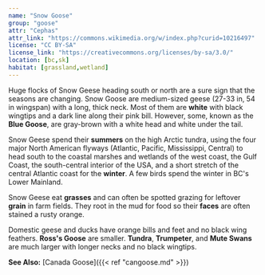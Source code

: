 ```yaml
---
name: "Snow Goose"
group: "goose"
attr: "Cephas"
attr_link: "https://commons.wikimedia.org/w/index.php?curid=10216497"
license: "CC BY-SA"
license_link: "https://creativecommons.org/licenses/by-sa/3.0/"
location: [bc,sk]
habitat: [grassland,wetland]
---
```

Huge flocks of Snow Geese heading south or north are a sure sign that the seasons are changing. Snow Goose are medium-sized geese (27-33 in, 54 in wingspan) with a long, thick neck. Most of them are **white** with black wingtips and a dark line along their pink bill. However, some, known as the **Blue Goose**, are gray-brown with a white head and white under the tail.

Snow Geese spend their **summers** on the high Arctic tundra, using the four major North American flyways (Atlantic, Pacific, Mississippi, Central) to head south to the coastal marshes and wetlands of the west coast, the Gulf Coast, the south-central interior of the USA, and a short stretch of the central Atlantic coast for the **winter**. A few birds spend the winter in BC's Lower Mainland.

Snow Geese eat **grasses** and can often be spotted grazing for leftover **grain** in farm fields. They root in the mud for food so their **faces** are often stained a rusty orange.

Domestic geese and ducks have orange bills and feet and no black wing feathers. **Ross's Goose** are smaller. **Tundra**, **Trumpeter**, and **Mute Swans** are much larger with longer necks and no black wingtips.

<!-- generated, do not edit -->
**See Also:**
[Canada Goose]({{< ref "cangoose.md" >}})
